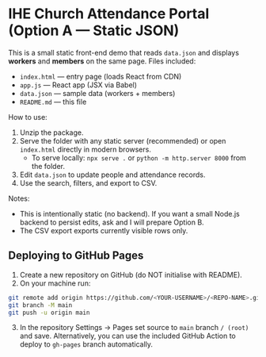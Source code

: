 # IHE Church Attendance Portal (Option A — Static JSON)

This is a small static front-end demo that reads `data.json` and displays **workers** and **members** on the same page.
Files included:
- `index.html` — entry page (loads React from CDN)
- `app.js` — React app (JSX via Babel)
- `data.json` — sample data (workers + members)
- `README.md` — this file

How to use:
1. Unzip the package.
2. Serve the folder with any static server (recommended) or open `index.html` directly in modern browsers.
   - To serve locally: `npx serve .` or `python -m http.server 8000` from the folder.
3. Edit `data.json` to update people and attendance records.
4. Use the search, filters, and export to CSV.

Notes:
- This is intentionally static (no backend). If you want a small Node.js backend to persist edits, ask and I will prepare Option B.
- The CSV export exports currently visible rows only.



## Deploying to GitHub Pages
1. Create a new repository on GitHub (do NOT initialise with README).
2. On your machine run:

```bash
git remote add origin https://github.com/<YOUR-USERNAME>/<REPO-NAME>.git
git branch -M main
git push -u origin main
```

3. In the repository Settings → Pages set source to `main` branch `/ (root)` and save.
Alternatively, you can use the included GitHub Action to deploy to `gh-pages` branch automatically.
